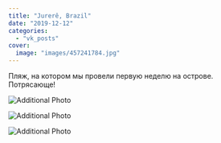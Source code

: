 ```yaml
---
title: "Jurerê, Brazil"
date: "2019-12-12"
categories: 
  - "vk_posts"
cover:
  image: "images/457241784.jpg"
---
```


Пляж, на котором мы провели первую неделю на острове. Потрясающе!

![Additional Photo](https://vodpop.ru/wp-content/uploads/2023/07/457241785.jpg)

![Additional Photo](https://vodpop.ru/wp-content/uploads/2023/07/457241786.jpg)

![Additional Photo](https://vodpop.ru/wp-content/uploads/2023/07/457241787.jpg)
